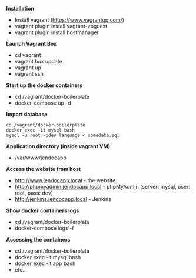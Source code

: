 **Installation**
* Install vagrant (https://www.vagrantup.com/)
* vagrant plugin install vagrant-vbguest
* vagrant plugin install hostmanager
 
**Launch Vagrant Box**
* cd vagrant
* vagrant box update
* vagrant up 
* vagrant ssh

**Start up the docker containers**
* cd /vagrant/docker-boilerplate
* docker-compose up -d

**Import database**
`````
cd /vagrant/docker-boilerplate
docker exec -it mysql bash
mysql -u root -pdev language < somedata.sql
`````

**Application directory (inside vagrant VM)**

* /var/www/jendocapp

**Access the website from host**

* http://www.jendocapp.local - the website
* http://phpmyadmin.jendocapp.local - phpMyAdmin (server: mysql, user: root, pass: dev)
* http://jenkins.jendocapp.local - Jenkins

**Show docker containers logs**

* cd /vagrant/docker-boilerplate
* docker-compose logs -f

**Accessing the containers**

* cd /vagrant/docker-boilerplate 
* docker exec -it mysql bash
* docker exec -it app bash
* etc.. 

